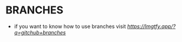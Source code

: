 # BRANCHES

- if you want to know how to use branches visit _https://lmgtfy.app/?q=gitchub+branches_